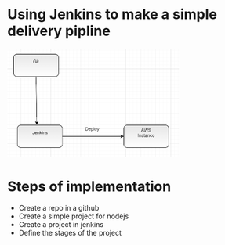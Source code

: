 # Using Jenkins to make a simple delivery pipline
<p align="left">
  <img src="https://github.com/mahmoudrasmy/Jenkins/blob/master/Lab_2/Deployment_Architecture.PNG" width="350"/>
</p>


# Steps of implementation 
- Create a repo in a github 
- Create a simple project for nodejs 
- Create a project in jenkins 
- Define the stages of the project
